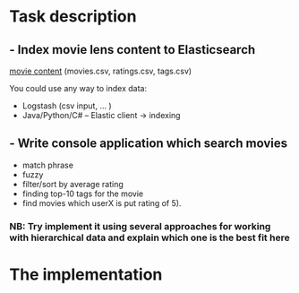 # Task description

## - Index movie lens content to Elasticsearch
[movie content](https://files.grouplens.org/datasets/movielens/ml-25m-README.html) (movies.csv, ratings.csv, tags.csv)

You could use any way to index data:
- Logstash (csv input, ... )
- Java/Python/C# – Elastic client -> indexing

## - Write console application which search movies

- match phrase
- fuzzy
- filter/sort by average rating
- finding top-10 tags for the movie
- find movies which userX is put rating of 5).

### NB: Try implement it using several approaches for working with hierarchical data and explain which one is the best fit here

# The implementation

